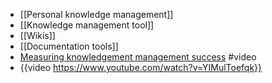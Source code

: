 - [[Personal knowledge management]]
- [[Knowledge management tool]]
- [[Wikis]]
- [[Documentation tools]]
- [Measuring knowledgement management success](https://www.youtube.com/watch?v=YIMulToefqk) #video
- {{video https://www.youtube.com/watch?v=YIMulToefqk}}
